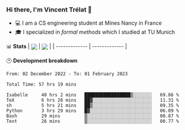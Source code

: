 ### Hi there, I'm Vincent Trélat 👋
 - 💻 I am a CS engineering student at Mines Nancy in France
 - 🎓 I specialized in *formal methods* which I studied at TU Munich

📊 **Stats**
| <img align="center" src="https://readme-stats.clckblog.space/api?username=VTrelat&show_icons=true&include_all_commits=true&theme=tokyonight&hide_border=true" /> | <img align="center" src="https://readme-stats.clckblog.space/api/top-langs/?username=VTrelat&layout=compact&theme=tokyonight&hide_border=true&exclude_repo=ElevatorSimulator" /> |
| ------------- | ------------- |

🕑 **Development breakdown**
<!--START_SECTION:waka-->

```text
From: 02 December 2022 - To: 01 February 2023

Total Time: 57 hrs 19 mins

Isabelle     40 hrs 2 mins   █████████████████▒░░░░░░░   69.86 %
TeX          6 hrs 28 mins   ██▓░░░░░░░░░░░░░░░░░░░░░░   11.31 %
sh           5 hrs 21 mins   ██▒░░░░░░░░░░░░░░░░░░░░░░   09.35 %
Python       3 hrs 29 mins   █▓░░░░░░░░░░░░░░░░░░░░░░░   06.09 %
Bash         29 mins         ▒░░░░░░░░░░░░░░░░░░░░░░░░   00.87 %
Text         26 mins         ▒░░░░░░░░░░░░░░░░░░░░░░░░   00.77 %
```

<!--END_SECTION:waka-->
